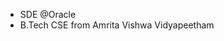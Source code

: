 - SDE @Oracle
- B.Tech CSE from Amrita Vishwa Vidyapeetham

<!---
DeepakSan/DeepakSan is a ✨ special ✨ repository because its `README.md` (this file) appears on your GitHub profile.
You can click the Preview link to take a look at your changes.
--->
